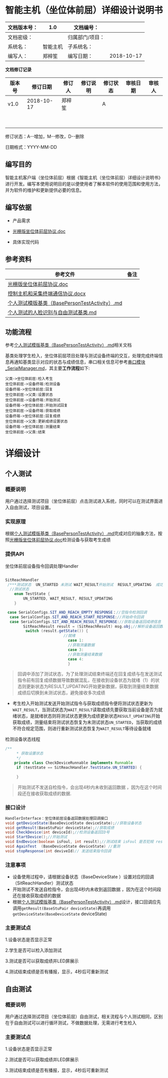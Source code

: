 # 智能主机（坐位体前屈）详细设计说明书



 



| 文档版本号： | 1.0      | 文档编号：      |            |
| ------------ | -------- | --------------- | ---------- |
| 文档密级：   |          | 归属部门/项目： |            |
| 系统名：     | 智能主机 | 子系统名：      |            |
| 编写人：     | 郑梓笙   | 编写日期：      | 2018-10-17 |

 

 

 

**文档修订记录**

| **版本号** | **修订日期** | **修订人** | **修订说明** | **修订状态** | **审核日期** | **审核人** |
| ---------- | ------------ | ---------- | ------------ | ------------ | ------------ | ---------- |
| v1.0       | 2018-10-17   | 郑梓笙     |              | A            |              |            |
|            |              |            |              |              |              |            |
|            |              |            |              |              |              |            |
|            |              |            |              |              |              |            |
|            |              |            |              |              |              |            |
|            |              |            |              |              |              |            |
|            |              |            |              |              |              |            |
|            |              |            |              |              |              |            |
|            |              |            |              |              |              |            |

修订状态：A--增加，M--修改，D--删除

日期格式：YYYY-MM-DD

## 编写目的 

智能主机客户端（坐位体前屈）根据《智能主机（坐位体前屈）详细设计说明书》进行开发。编写本使用说明目的是以便使用者了解本软件的使用范围和使用方法，并为软件的维护和更新提供必要的信息。

## 编写依据

- 产品需求

- [光栅版坐位体前屈协议.doc](光栅版坐位体前屈协议.doc)

- 具体实现代码

## 

## **参考资料**

| **参考文件**                                                 | **备注** |
| ------------------------------------------------------------ | -------- |
| [光栅版坐位体前屈协议.doc]()                                 |          |
| [控制主机和采集终端通信协议.docx](控制主机和采集终端通信协议.docx) |          |
| [个人测试模版基类（BasePersonTestActivity）.md]()            |          |
| [个人测试的人脸识别与自由测试基类.md]()                      |          |

## 功能流程

参考[个人测试模版基类（BasePersonTestActivity）.md]()相关文档

基类处理学生检入，坐位体前屈项目处理与测试设备终端的交互，处理完成终端信息再通知基类显示对应的状态与成绩信息，串口相关信息可参考[串口模块_SerialManager.md]()，其主要**工作流程**如下:
```sequence
父类->坐位体前屈:检入考生
坐位体前屈->设备终端:检测设备
设备终端->坐位体前屈:回复
坐位体前屈->父类:设置状态
坐位体前屈->设备终端:开始测试 
设备终端->坐位体前屈:开始测试回复
坐位体前屈->设备终端:获取成绩
设备终端->坐位体前屈:回复成绩
坐位体前屈->父类:更新成绩设置状态
设备终端->坐位体前屈:测量结束 
坐位体前屈->父类:结束
```

# **详细设计**

## **个人测试**

### 概要说明

用户通过选择测试项目（坐位体前屈）点击测试进入系统，同时可以在测试界面进入自由测试，项目设置。 

### 实现原理

根据[个人测试模版基类（BasePersonTestActivity）.md]()完成对应的抽象方法，按照[光栅版坐位体前屈协议.doc](光栅版坐位体前屈协议.doc)检测设备与获取考生成绩

### 提供API

坐位体前屈设备指令回调处理Handler

``` java

SitReachHandler
 /***测试状态  UN_STARTED 未测试 WAIT_RESULT开始测试  RESULT_UPDATING  成功获取成绩，更新成绩*/
  //测试状态
    enum TestState {
        UN_STARTED, WAIT_RESULT, RESULT_UPDATING
    }

 case SerialConfigs.SIT_AND_REACH_EMPTY_RESPONSE：//空指令检测回调
  case SerialConfigs.SIT_AND_REACH_START_RESPONSE://开始命令回调
  case SerialConfigs.SIT_AND_REACH_RESULT_RESPONSE://获取设备返回成绩信息
 		SitReachResult result = (SitReachResult) msg.obj;//解析设备返回数据
 		 switch (result.getState()) {
 						  //就绪
                            case 1:
                            //获取测量数据
                            case 3:
                            //获取测量结束数据
                            case 4:
                            }
```

> 回调中添加了测试状态，为了处理测试结束终端还在回复成绩与在发送测试指令前有回复成绩数据导致数据混乱，在接收到设备状态为就绪（1）的状态则更新状态为RESULT_UPDATING开始更新数据，获取到测量结束数据成绩后切换到未测试状态，避免接收多次成绩

- 考生检入开始测试发送开始测试指令与获取成绩指令便将测试状态更新为`WAIT_RESULT`，当测试状态为`WAIT_RESULT`读取成绩先要获取当前设备是否为就绪状态，是就绪状态则将测试状态更换为成绩更新状态`RESULT_UPDATING`开始获取成绩，测量结束将测试状态恢复为未测试状态`UN_STARTED`，当获取的成绩不符合规定范围，则进行重新测试状态恢复为`WAIT_RESULT`等待设备就绪

检测设备状态线程

``` java
/**
     * 获取设置状态
     */
    private class CheckDeviceRunnable implements Runnable 
     if (testState == SitReachHandler.TestState.UN_STARTED) {
     
     }
```


>开始测试不发送自检指令，会出现4秒内未收到返回数据 ，因为在这个时间段还在接收获取成绩的数据.




### **接口设计**

``` java
HandlerInterface：坐位体前屈设备返回数据处理回调接口
void getDeviceState(BaseDeviceState deviceState);//获取设备状态
void getResult(BaseStuPair deviceState);//获取成绩
void CheckDevice(int deviceId);//检测设备返回ID号
void StartDevice();//开始测试
void EndDevice(boolean isFoul, int result);//测试结束 isFoul 是否犯规 result成绩
void AgainTest	(BaseDeviceState deviceState) //重测
void stopResponse(int deviveId)// 发送结束指令回调
```
### 注意事项

- 设备使用过程中，请根据设备状态（BaseDeviceState ）设置对应的回调（SitReachHandler）测试状态
- 开始测试不发送自检指令，会出现4秒内未收到返回数据 ，因为在这个时间段还在接收获取成绩的数据
- 根据[个人测试模版基类（BasePersonTestActivity）.md]()设计，接口回调应先调用`getResult(BaseStuPair deviceState)`再调用 `getDeviceState(BaseDeviceState` deviceState)


### 主要测试点

1.设备状态是否显示正常

2.学生是否可以检入添加测试

3.测试是否可以获取成绩并LED屏展示

4.测试结束成绩是否有播报，显示，4秒后可重新测试



## **自由测试**

### 概要说明

用户通过选择测试项目（坐位体前屈）自由测试，相关流程与个人测试相同，区别在于自由测试可以进行循环测试，不做数据处理，无需进行考生检入

### 主要测试点

1.设备状态是否显示正常 

2.测试是否可以获取成绩并LED屏展示

3.测试结束成绩是否有播报，显示，4秒后可重新测试